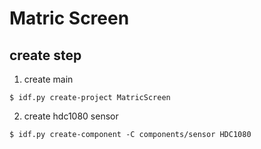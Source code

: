 # Matric Screen

## create step
1. create main
```shell
$ idf.py create-project MatricScreen 
```

2. create hdc1080 sensor

```shell
$ idf.py create-component -C components/sensor HDC1080 
```
